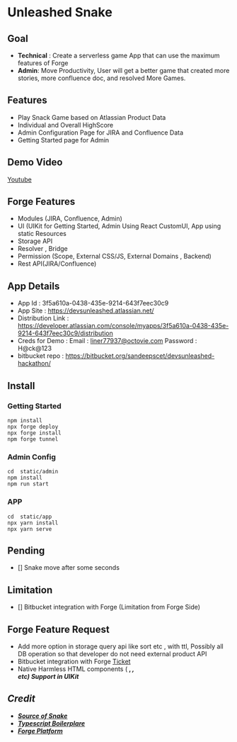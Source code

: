 # Unleashed Snake

## Goal
- **Technical** :  Create a serverless game App that can use the maximum features of Forge
- **Admin**: Move Productivity, User will get a better game that created more stories, more confluence doc, and resolved More Games.

## Features
- Play Snack Game based on Atlassian Product Data
- Individual and Overall HighScore
- Admin Configuration Page for JIRA and Confluence Data
- Getting Started page for Admin

## Demo Video
[Youtube](https://youtu.be/v4AE0hpaMHM)

## Forge Features 
- Modules (JIRA, Confluence, Admin)
- UI (UIKit for Getting Started, Admin Using React CustomUI, App using static Resources
- Storage API
- Resolver , Bridge
- Permission (Scope, External CSS/JS, External Domains , Backend)
- Rest API(JIRA/Confluence)

## App Details
- App Id : 3f5a610a-0438-435e-9214-643f7eec30c9
- App Site : https://devsunleashed.atlassian.net/
- Distribution Link : https://developer.atlassian.com/console/myapps/3f5a610a-0438-435e-9214-643f7eec30c9/distribution
- Creds for Demo : Email : liner77937@octovie.com   Password : H@ck@123
- bitbucket repo : https://bitbucket.org/sandeepscet/devsunleashed-hackathon/


## Install
### Getting Started
```
npm install
npx forge deploy
npx forge install
npm forge tunnel
```

### Admin Config
```
cd  static/admin
npm install
npm run start
```
### APP
```
cd  static/app
npx yarn install
npx yarn serve
```

## Pending
- [] Snake move after some seconds

## Limitation
- [] Bitbucket integration with Forge (Limitation from Forge Side)

## Forge Feature Request
- Add more option in storage query api like sort etc , with ttl, Possibly all DB operation so that developer do not need external product API
- Bitbucket integration with Forge [Ticket](https://community.developer.atlassian.com/t/forge-external-oauth2-doesnt-support-atlassian-oauth/55283/8)
- Native Harmless HTML components (<B> , <I> , <BR /> etc) Support in UIKit

## Credit
- [Source of Snake](https://codepen.io/sfaedo/pen/qBOEBG)
- [Typescript Boilerplare](https://github.com/VD39/typescript-webpack-boilerplate)
- [Forge Platform](https://developer.atlassian.com/platform/forge/)
